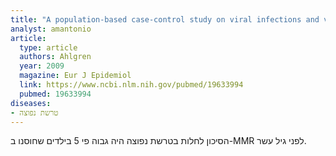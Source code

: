 ```yaml
---
title: "A population-based case-control study on viral infections and vaccinations and subsequent multiple sclerosis risk"
analyst: amantonio
article:
  type: article
  authors: Ahlgren
  year: 2009
  magazine: Eur J Epidemiol
  link: https://www.ncbi.nlm.nih.gov/pubmed/19633994
  pubmed: 19633994
diseases:
- טרשת נפוצה
---
```


הסיכון לחלות בטרשת נפוצה היה גבוה פי 5 בילדים שחוסנו ב-MMR לפני גיל עשר.
